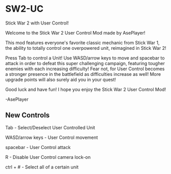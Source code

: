 # SW2-UC
 Stick War 2 with User Control!

Welcome to the Stick War 2 User Control Mod made by AsePlayer!

This mod features everyone's favorite classic mechanic from Stick War 1, the ability to totally control one overpowered unit, reimagined in Stick War 2! 

Press Tab to control a Unit! Use WASD/arrow keys to move and spacebar to attack in order to defeat this super challenging campaign, featuring tougher enemies with each increasing difficulty! Fear not, for User Control becomes a stronger presence in the battlefield as difficulties increase as well! More upgrade points will also surely aid you in your quest!

Good luck and have fun! I hope you enjoy the Stick War 2 User Control Mod!

-AsePlayer


## New Controls

Tab - Select/Deselect User Controlled Unit

WASD/arrow keys - User Control movement

spacebar - User Control attack

R - Disable User Control camera lock-on

ctrl + # - Select all of a certain unit
